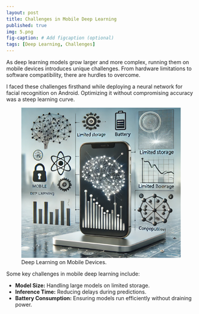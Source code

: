```yaml
---
layout: post
title: Challenges in Mobile Deep Learning
published: true
img: 5.png
fig-caption: # Add figcaption (optional)
tags: [Deep Learning, Challenges]
---
```


As deep learning models grow larger and more complex, running them on mobile devices introduces unique challenges. From hardware limitations to software compatibility, there are hurdles to overcome.

I faced these challenges firsthand while deploying a neural network for facial recognition on Android. Optimizing it without compromising accuracy was a steep learning curve.

<p align="center">
  <figure>
  <img width="800" height="400" alt='Mobile Deep Learning' src='/images/deeplearning/5.png'/>
   <figcaption>Deep Learning on Mobile Devices.</figcaption>
  </figure>
</p>

Some key challenges in mobile deep learning include:

- **Model Size:** Handling large models on limited storage.
- **Inference Time:** Reducing delays during predictions.
- **Battery Consumption:** Ensuring models run efficiently without draining power.
